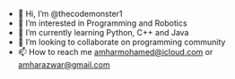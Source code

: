 - 👋 Hi, I’m @thecodemonster1
- 👀 I’m interested in Programming and Robotics
- 🌱 I’m currently learning Python, C++ and Java
- 💞️ I’m looking to collaborate on programming community
- 📫 How to reach me amharmohamed@icloud.com or amharazwar@gmail.com

<!---
thecodemonster1/thecodemonster1 is a ✨ special ✨ repository because its `README.md` (this file) appears on your GitHub profile.
You can click the Preview link to take a look at your changes.
--->
